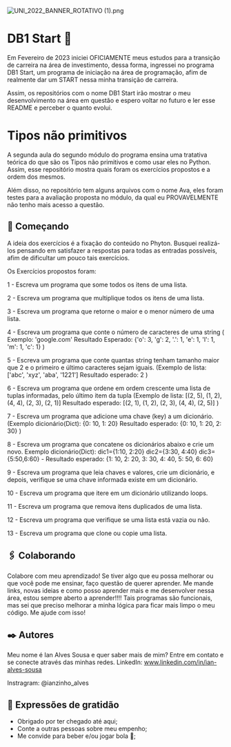 ![UNI_2022_BANNER_ROTATIVO (1).png](https://github.com/ianzinhoalves/Imagens-DB1-Start/blob/4c9132589ac99ba3a7b7f68296e0eb6b8d2b5071/UNI_2022_BANNER_ROTATIVO%20(1).png)

# DB1 Start 🚀

Em Fevereiro de 2023 iniciei OFICIAMENTE meus estudos para a transição de carreira na área de investimento, dessa forma, ingressei no programa DB1 Start, um programa de iniciação na área de programação, afim de realmente dar um START nessa minha transição de carreira.

Assim, os repositórios com o nome DB1 Start irão mostrar o meu desenvolvimento na área em questão e espero voltar no futuro e ler esse README e perceber o quanto evolui.

# Tipos não primitivos

A segunda aula do segundo módulo do programa ensina uma tratativa teórica do que são os Tipos não primitivos e como usar eles no Python. Assim, esse repositório mostra quais foram os exercícios propostos e a ordem dos mesmos.

Além disso, no repositório tem alguns arquivos com o nome Ava, eles foram testes para a avaliação proposta no módulo, da qual eu PROVAVELMENTE não tenho mais acesso a questão.

## 🚀 Começando

A ideia dos exercícios é a fixação do conteúdo no Phyton. Busquei realizá-los pensando em satisfazer a respostas para todas as entradas possíveis, afim de dificultar um pouco tais exercícios.

Os Exercícios propostos foram:

1 - Escreva um programa que some todos os itens de uma lista.

2 - Escreva um programa que multiplique todos os itens de uma lista.

3 - Escreva um programa que retorne o maior e o menor número de uma lista.

4 - Escreva um programa que conte o número de caracteres de uma string 
( Exemplo: 'google.com' Resultado Esperado: {'o': 3, 'g': 2, '.': 1, 'e': 1, 'l': 1, 'm': 1, 'c': 1} )

5 - Escreva um programa que conte quantas string tenham tamanho maior que 2 e o primeiro e último caracteres sejam iguais.
(Exemplo de lista: ['abc', 'xyz', 'aba', '1221'] Resultado esperado: 2 )

6 - Escreva um programa que ordene em ordem crescente uma lista de tuplas informadas, pelo último item da tupla 
(Exemplo de lista: [(2, 5), (1, 2), (4, 4), (2, 3), (2, 1)] Resultado esperado: [(2, 1), (1, 2), (2, 3), (4, 4), (2, 5)] )

7 - Escreva um programa que adicione uma chave (key) a um dicionário. 
(Exemplo dicionário(Dict): {0: 10, 1: 20} Resultado esperado: {0: 10, 1: 20, 2: 30} )

8 - Escreva um programa que concatene os dicionários abaixo e crie um novo.
Exemplo dicionário(Dict): dic1={1:10, 2:20} dic2={3:30, 4:40} dic3={5:50,6:60} - Resultado esperado: {1: 10, 2: 20, 3: 30, 4: 40, 5: 50, 6: 60}

9 - Escreva um programa que leia chaves e valores, crie um dicionário, e depois, verifique se uma chave informada existe em um dicionário.

10 - Escreva um programa que itere em um dicionário utilizando loops.

11 - Escreva um programa que remova itens duplicados de uma lista.

12 - Escreva um programa que verifique se uma lista está vazia ou não.

13 - Escreva um programa que clone ou copie uma lista.

## 🖇️ Colaborando

Colabore com meu aprendizado! Se tiver algo que eu possa melhorar ou que você pode me ensinar, faço questão de querer aprender. Me mande links, novas ideias e como posso aprender mais e me desenvolver nessa área, estou sempre aberto a aprender!!!!
Tais programas são funcionais, mas sei que preciso melhorar a minha lógica para ficar mais limpo o meu código. Me ajude com isso!

## ✒️ Autores

Meu nome é Ian Alves Sousa e quer saber mais de mim? Entre em contato e se conecte através das minhas redes.
LinkedIn: www.linkedin.com/in/ian-alves-sousa

Instragram: @ianzinho_alves

## 🎁 Expressões de gratidão

* Obrigado por ter chegado até aqui;
* Conte a outras pessoas sobre meu empenho;
* Me convide para beber e/ou jogar bola 🍺;
